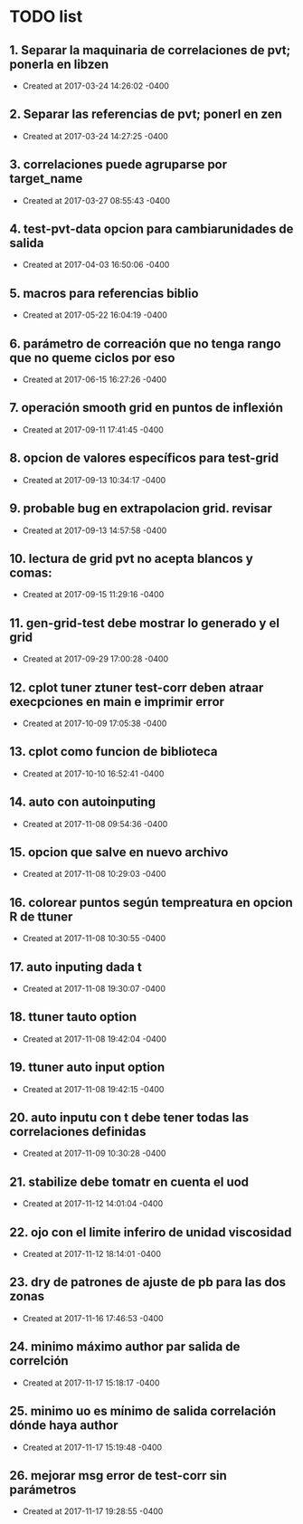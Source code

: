 # TODO list
## 1. Separar la maquinaria de correlaciones de pvt; ponerla en libzen
- Created at   2017-03-24 14:26:02 -0400

## 2. Separar las referencias de pvt; ponerl en zen
- Created at   2017-03-24 14:27:25 -0400

## 3. correlaciones puede agruparse por target_name
- Created at   2017-03-27 08:55:43 -0400

## 4. test-pvt-data opcion para cambiarunidades de salida
- Created at   2017-04-03 16:50:06 -0400

## 5. macros para referencias biblio
- Created at   2017-05-22 16:04:19 -0400

## 6. parámetro de correación que no tenga rango que no queme ciclos por eso
- Created at   2017-06-15 16:27:26 -0400

## 7. operación smooth grid en puntos de inflexión
- Created at   2017-09-11 17:41:45 -0400

## 8. opcion de valores específicos para test-grid
- Created at   2017-09-13 10:34:17 -0400

## 9. probable bug en extrapolacion grid. revisar
- Created at   2017-09-13 14:57:58 -0400

## 10. lectura de grid pvt no acepta blancos y comas:
- Created at   2017-09-15 11:29:16 -0400

## 11. gen-grid-test debe mostrar lo generado y el grid
- Created at   2017-09-29 17:00:28 -0400

## 12. cplot tuner ztuner test-corr deben atraar execpciones en main  e imprimir error
- Created at   2017-10-09 17:05:38 -0400

## 13. cplot como funcion de biblioteca
- Created at   2017-10-10 16:52:41 -0400

## 14. auto con autoinputing
- Created at   2017-11-08 09:54:36 -0400

## 15. opcion que salve en nuevo archivo
- Created at   2017-11-08 10:29:03 -0400

## 16. colorear puntos según tempreatura en opcion R de ttuner
- Created at   2017-11-08 10:30:55 -0400

## 17. auto inputing dada t
- Created at   2017-11-08 19:30:07 -0400

## 18. ttuner tauto option
- Created at   2017-11-08 19:42:04 -0400

## 19. ttuner auto input option
- Created at   2017-11-08 19:42:15 -0400

## 20. auto inputu con t debe tener todas las correlaciones definidas
- Created at   2017-11-09 10:30:28 -0400

## 21. stabilize debe tomatr en cuenta el uod
- Created at   2017-11-12 14:01:04 -0400

## 22. ojo con el limite inferiro de unidad viscosidad
- Created at   2017-11-12 18:14:01 -0400

## 23. dry de patrones de ajuste de pb para las dos zonas
- Created at   2017-11-16 17:46:53 -0400

## 24. minimo máximo author par salida de correlción
- Created at   2017-11-17 15:18:17 -0400

## 25. minimo uo es mínimo de salida correlación dónde haya author
- Created at   2017-11-17 15:19:48 -0400

## 26. mejorar msg error de test-corr sin parámetros
- Created at   2017-11-17 19:28:55 -0400

